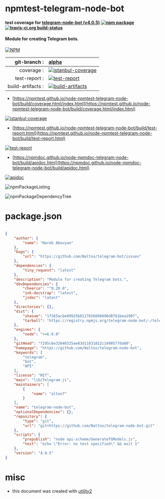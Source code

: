 # npmtest-telegram-node-bot

#### test coverage for  [telegram-node-bot (v4.0.5)](https://github.com/Naltox/telegram-node-bot)  [![npm package](https://img.shields.io/npm/v/npmtest-telegram-node-bot.svg?style=flat-square)](https://www.npmjs.org/package/npmtest-telegram-node-bot) [![travis-ci.org build-status](https://api.travis-ci.org/npmtest/node-npmtest-telegram-node-bot.svg)](https://travis-ci.org/npmtest/node-npmtest-telegram-node-bot)

#### Module for creating Telegram bots.

[![NPM](https://nodei.co/npm/telegram-node-bot.png?downloads=true&downloadRank=true&stars=true)](https://www.npmjs.com/package/telegram-node-bot)

| git-branch : | [alpha](https://github.com/npmtest/node-npmtest-telegram-node-bot/tree/alpha)|
|--:|:--|
| coverage : | [![istanbul-coverage](https://npmtest.github.io/node-npmtest-telegram-node-bot/build/coverage.badge.svg)](https://npmtest.github.io/node-npmtest-telegram-node-bot/build/coverage.html/index.html)|
| test-report : | [![test-report](https://npmtest.github.io/node-npmtest-telegram-node-bot/build/test-report.badge.svg)](https://npmtest.github.io/node-npmtest-telegram-node-bot/build/test-report.html)|
| build-artifacts : | [![build-artifacts](https://npmtest.github.io/node-npmtest-telegram-node-bot/glyphicons_144_folder_open.png)](https://github.com/npmtest/node-npmtest-telegram-node-bot/tree/gh-pages/build)|

- [https://npmtest.github.io/node-npmtest-telegram-node-bot/build/coverage.html/index.html](https://npmtest.github.io/node-npmtest-telegram-node-bot/build/coverage.html/index.html)

[![istanbul-coverage](https://npmtest.github.io/node-npmtest-telegram-node-bot/build/screenCapture.buildCi.browser.%252Ftmp%252Fbuild%252Fcoverage.lib.html.png)](https://npmtest.github.io/node-npmtest-telegram-node-bot/build/coverage.html/index.html)

- [https://npmtest.github.io/node-npmtest-telegram-node-bot/build/test-report.html](https://npmtest.github.io/node-npmtest-telegram-node-bot/build/test-report.html)

[![test-report](https://npmtest.github.io/node-npmtest-telegram-node-bot/build/screenCapture.buildCi.browser.%252Ftmp%252Fbuild%252Ftest-report.html.png)](https://npmtest.github.io/node-npmtest-telegram-node-bot/build/test-report.html)

- [https://npmdoc.github.io/node-npmdoc-telegram-node-bot/build/apidoc.html](https://npmdoc.github.io/node-npmdoc-telegram-node-bot/build/apidoc.html)

[![apidoc](https://npmdoc.github.io/node-npmdoc-telegram-node-bot/build/screenCapture.buildCi.browser.%252Ftmp%252Fbuild%252Fapidoc.html.png)](https://npmdoc.github.io/node-npmdoc-telegram-node-bot/build/apidoc.html)

![npmPackageListing](https://npmtest.github.io/node-npmtest-telegram-node-bot/build/screenCapture.npmPackageListing.svg)

![npmPackageDependencyTree](https://npmtest.github.io/node-npmtest-telegram-node-bot/build/screenCapture.npmPackageDependencyTree.svg)



# package.json

```json

{
    "author": {
        "name": "Narek Abovyan"
    },
    "bugs": {
        "url": "https://github.com/Naltox/telegram-bot/issues"
    },
    "dependencies": {
        "tiny_request": "latest"
    },
    "description": "Module for creating Telegram bots.",
    "devDependencies": {
        "cheerio": "^0.20.0",
        "ink-docstrap": "latest",
        "jsdoc": "latest"
    },
    "directories": {},
    "dist": {
        "shasum": "1f565acbe89925b0127656606696d8761bea1907",
        "tarball": "https://registry.npmjs.org/telegram-node-bot/-/telegram-node-bot-4.0.5.tgz"
    },
    "engines": {
        "node": ">=6.0.0"
    },
    "gitHead": "f295c6e32040325ae83d11031812c1490577da80",
    "homepage": "https://github.com/Naltox/telegram-node-bot",
    "keywords": [
        "telegram",
        "bot",
        "API"
    ],
    "license": "MIT",
    "main": "lib/Telegram.js",
    "maintainers": [
        {
            "name": "altox7"
        }
    ],
    "name": "telegram-node-bot",
    "optionalDependencies": {},
    "repository": {
        "type": "git",
        "url": "git+https://github.com/Naltox/telegram-node-bot.git"
    },
    "scripts": {
        "prepublish": "node api-scheme/GenerateTGModels.js",
        "test": "echo \"Error: no test specified\" && exit 1"
    },
    "version": "4.0.5"
}
```



# misc
- this document was created with [utility2](https://github.com/kaizhu256/node-utility2)

